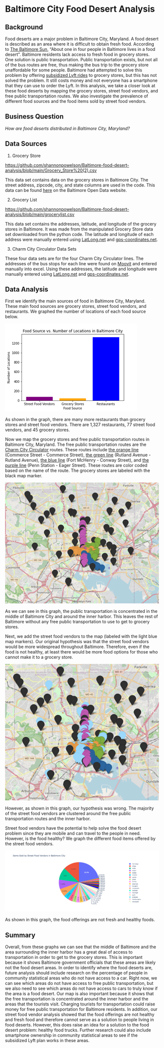 # Baltimore City Food Desert Analysis
## Background
Food deserts are a major problem in Baltimore City, Maryland.  A food desert is described as an area where it is difficult to obtain fresh food.  According to [The Baltimore Sun](https://www.baltimoresun.com/politics/bs-md-pol-lyft-grocery-access-20191118-6wf65ioac5dh5hwjcq3trxzmsm-story.html), “About one in four people in Baltimore lives in a food desert".  Baltimore residents lack access to fresh food in grocery stores.  One solution is public transportation.  Public transportation exists, but not all of the bus routes are free, thus making the bus trip to the grocery store unaffordable for some people.  Baltimore had attempted to solve this problem by offering [subsidized Lyft rides](https://www.baltimoresun.com/politics/bs-md-pol-lyft-grocery-access-20191118-6wf65ioac5dh5hwjcq3trxzmsm-story.html) to grocery stores, but this has not solved the problem.  It still costs money and not everyone has a smartphone that they can use to order the Lyft.  In this analysis, we take a closer look at these food deserts by mapping the grocery stores, street food vendors, and free public transportation routes.  We also investigate the prevalence of different food sources and the food items sold by street food vendors.    

## Business Question
_How are food deserts distributed in Baltimore City, Maryland?_

## Data Sources

1. Grocery Store

https://github.com/shannonpowelson/Baltimore-food-desert-analysis/blob/main/Grocery_Store%20(2).csv

This data set contains data on the grocery stores in Baltimore City.  The street address, zipcode, city, and state columns are used in the code.  This data can be found [here](https://data.baltimorecity.gov/datasets/grocery-store?geometry=-76.870%2C39.262%2C-76.376%2C39.355) on the Baltimore Open Data website.  

2. Grocery List

https://github.com/shannonpowelson/Baltimore-food-desert-analysis/blob/main/grocerylist.csv

This data set contains the addresses, latitude, and longitude of the grocery stores in Baltimore.  It was made from the manipulated Grocery Store data set downloaded from the python code.  The latitude and longitude of each address were manually entered using [LatLong.net](https://www.latlong.net/convert-address-to-lat-long.html) and [gps-coordinates.net](https://www.gps-coordinates.net/).

3. Charm City Circulator Data Sets


These four data sets are for the four Charm City Circulator lines.  The addresses of the bus stops for each line were found on [Moovit](https://moovitapp.com/index/en/public_transit-lines-Washington_DCBaltimore-142-1196836) and entered manually into excel.  Using these addresses, the latitude and longitude were manually entered using [LatLong.net](https://www.latlong.net/convert-address-to-lat-long.html) and [gps-coordinates.net](https://www.gps-coordinates.net/).

## Data Analysis
First we identify the main sources of food in Baltimore City, Maryland.  These main food sources are grocery stores, street food vendors, and restaurants.  We graphed the number of locations of each food source below.  

![alt text](https://github.com/shannonpowelson/Baltimore-food-desert-analysis/blob/main/foodsourcegraph.png)

As shown in the graph, there are many more restaurants than grocery stores and street food vendors.  There are 1,327 restaurants, 77 street food vendors, and 45 grocery stores.

Now we map the grocery stores and free public transportation routes in Baltimore City, Maryland.  The free public transportation routes are the [Charm City Circulator](https://transportation.baltimorecity.gov/charm-city-circulator) routes.  These routes include [the orange line](https://moovitapp.com/index/en/public_transit-line-COMMERCE_STREET_COMMERCE_STREET-Washington_DCBaltimore-142-1196836-4921465-0) (Commerce Street - Commerce Street), [the green line](https://moovitapp.com/index/en/public_transit-line-RUTLAND_AVENUE_RUTLAND_AVENUE-Washington_DCBaltimore-142-1196836-4921464-0) (Rutland Avenue - Rutland Avenue), [the blue line](https://moovitapp.com/index/en/public_transit-line-FORT_MCHENRY_CONWAY_STREET-Washington_DCBaltimore-142-1196836-32493412-0) (Fort McHenry - Conway Street), and [the purple line](https://moovitapp.com/index/en/public_transit-line-PENN_STATION_EAGER_STREET-Washington_DCBaltimore-142-1196836-44580255-0) (Penn Station - Eager Street).  These routes are color coded based on the name of the route.  The grocery stores are labeled with the black map marker.  

![alt text](https://github.com/shannonpowelson/Baltimore-food-desert-analysis/blob/main/grocerymap.png)

As we can see in this graph, the public transportation is concentrated in the middle of Baltimore City and around the inner harbor.  This leaves the rest of Baltimore without any free public transportation to use to get to grocery stores.  


Next, we add the street food vendors to the map (labeled with the light blue map markers).  Our original hypothesis was that the street food vendors would be more widespread throughout Baltimore.  Therefore, even if the food is not healthy, at least there would be more food options for those who cannot make it to a grocery store.  

![alt text](https://github.com/shannonpowelson/Baltimore-food-desert-analysis/blob/main/streetfoodvendormap.png)

However, as shown in this graph, our hypothesis was wrong.  The majority of the street food vendors are clustered around the free public transportation routes and the inner harbor.

Street food vendors have the potential to help solve the food desert problem since they are mobile and can travel to the people in need.  However, is the food healthy?  We graph the different food items offered by the street food vendors.  

![alt text](https://github.com/shannonpowelson/Baltimore-food-desert-analysis/blob/main/StreetFoodVendorsBaltimore.png)

As shown in this graph, the food offerings are not fresh and healthy foods.

## Summary
Overall, from these graphs we can see that the middle of Baltimore and the area surrounding the inner harbor has a great deal of access to transportation in order to get to the grocery stores.  This is important because it shows Baltimore government officials that these areas are likely not the food desert areas.  In order to identify where the food deserts are, future analysis should include research on the percentage of people in community statistical areas who do not have access to a car.  Right now, we can see which areas do not have access to free public transportation, but we also need to see which areas do not have access to cars to truly know if the area is a food desert.  Our map is also important because it shows that the free transportation is concentrated around the inner harbor and the areas that the tourists visit.  Charging tourists for transportation could raise money for free public transportation for Baltimore residents.  In addition, our street food vendor analysis showed that the food offerings are not healthy and fresh food and therefore cannot serve as a solution to people living in food deserts.  However, this does raise an idea for a solution to the food desert problem: healthy food trucks.  Further research could also include smartphone ownership in community statistical areas to see if the subsidized Lyft plan works in these areas.  
